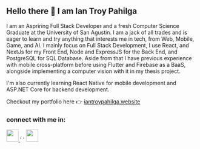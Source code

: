 ## Hello there 👋 I am Ian Troy Pahilga

I am an Aspriring Full Stack Developer and a fresh Computer Science Graduate at the University of San Agustin.
I am a jack of all trades and is eager to learn and try anything that interests me in tech, from Web, Mobile, Game, and AI. I mainly focus on Full Stack Development, I use React, and NextJs for my Front End, Node and ExpressJS for the Back End, and PostgreSQL for SQL Database. Aside from that I have previous experience with mobile cross-platform before using Flutter and Firebase as a BaaS, alongside implementing a computer vision with it in my thesis project.

I'm also currently learning React Native for mobile development and ASP.NET Core for backend development.

Checkout my portfolio here 👉 [iantroypahilga.website](https://www.iantroypahilga.website/) 

### connect with me in: 

<p align="left">
<a href='https://www.linkedin.com/in/ian-troy-pahilga' target='_blank'>
  <img src='https://github.com/user-attachments/assets/cf61615b-2d1e-4cd6-9db3-1d27c46dd51f' width="32" height="32"/>
</a>
'  '
<a href='https://github.com/yyyort' target='_blank'>
  <img src='https://github.com/user-attachments/assets/33759467-69b5-4bc9-a653-196854387ac6' width="32" height="32"/>
</a>

</p>





<!--
**yyyort/yyyort** is a ✨ _special_ ✨ repository because its `README.md` (this file) appears on your GitHub profile.

Here are some ideas to get you started:

- 🔭 I’m currently working on ...
- 🌱 I’m currently learning ...
- 👯 I’m looking to collaborate on ...
- 🤔 I’m looking for help with ...
- 💬 Ask me about ...
- 📫 How to reach me: ...
- 😄 Pronouns: ...
- ⚡ Fun fact: ...
-->
